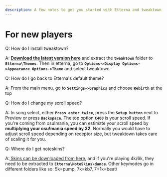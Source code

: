 ```yaml
---
description: A few notes to get you started with Etterna and tweaktown
---
```


# For new players

Q: How do I install tweaktown?

A: [**Download the latest version here**](https://github.com/joleskins/tweaktown/releases) and extract the **`tweaktown`** folder to **`Etterna\Themes`**. Then in etterna, go to **`Options->Display Options->Appearance Options->Theme`** and select tweaktown



Q: How do I go back to Etterna's default theme?

A: From the main menu, go to **`Settings->Graphics`** and choose **`Rebirth`** at the top &#x20;



Q: How do I change my scroll speed?

A: In song select, either **`Press enter twice`**, press the **`Setup button`** next to Preview or press **`Backspace`**. The top option **`C400`** is your scroll speed. If you're coming from osu!mania, you can estimate your scroll speed by **multiplying your osu!mania speed by 32**. Normally you would have to adjust scroll speed depending on receptor size, but tweaktown takes care of scaling it for you.



Q: Where do I get noteskins?

A:[ Skins can be downloaded from here](https://etternaonline.com/customisation/noteskins), and if you're playing 4k/6k, they need to be extracted to **`Etterna\NoteSkins\dance`**. Other keymodes go in different folders like so: 5k=pump, 7k=kb7, 7+1k=beat\






